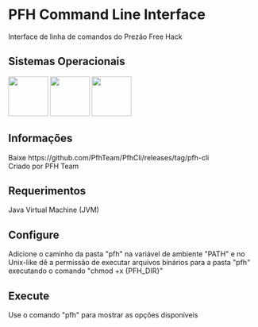 # PFH Command Line Interface
Interface de linha de comandos do Prezão Free Hack

## Sistemas Operacionais
<p>
<img src="https://upload.wikimedia.org/wikipedia/commons/thumb/0/0a/Unofficial_Windows_logo_variant_-_2002%E2%80%932012_%28Multicolored%29.svg/170px-Unofficial_Windows_logo_variant_-_2002%E2%80%932012_%28Multicolored%29.svg.png" width="80" height="80" />
<img src="https://upload.wikimedia.org/wikipedia/commons/3/35/Tux.svg" width="80" height="80" />
<img src="https://logos-download.com/wp-content/uploads/2020/06/Apple_Mac_OS_Logo.png" width="80" height="80" />
</p>

## Informações
<p>Baixe https://github.com/PfhTeam/PfhCli/releases/tag/pfh-cli
<br>Criado por PFH Team</p>

## Requerimentos
Java Virtual Machine (JVM)

## Configure
Adicione o caminho da pasta "pfh" na variável de ambiente "PATH" e no Unix-like dê a permissão de executar arquivos binários para a pasta "pfh" executando o comando "chmod +x {PFH_DIR}"

## Execute
Use o comando "pfh" para mostrar as opções disponíveis
